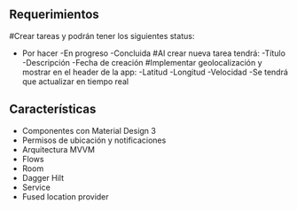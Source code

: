 ## Requerimientos

#Crear tareas y podrán tener los siguientes status:
- Por hacer
-En progreso
-Concluida
#Al crear nueva tarea tendrá:
-Título
-Descripción
-Fecha de creación
#Implementar geolocalización y mostrar en el header de la app:
-Latitud
-Longitud
-Velocidad
-Se tendrá que actualizar en tiempo real

## Características
- Componentes con Material Design 3
- Permisos de ubicación y notificaciones
- Arquitectura MVVM
- Flows
- Room
- Dagger Hilt
- Service
- Fused location provider
